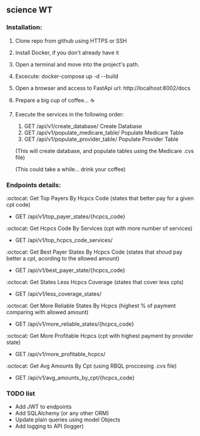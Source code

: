 ## science WT


### Installation:

1. Clone repo from github using HTTPS or SSH
2. Install Docker, if you don't already have it
3. Open a terminal and move into the project's path.
4. Excecute: docker-compose up -d --build
5. Open a browser and access to FastApi url: http://localhost:8002/docs
6. Prepare a big cup of coffee... :coffee:
7. Execute the services in the following order:
    1. GET /api/v1/create_database/ Create Database
    2. GET /api/v1/populate_medicare_table/ Populate Medicare Table
    3. GET /api/v1/populate_provider_table/ Populate Provider Table
    
    (This will create database, and populate tables using the Medicare .cvs file)
    
    (This could take a while... drink your coffee)


### Endpoints details:

:octocat: Get Top Payers By Hcpcs Code (states that better pay for a given cpt code)
- GET /api/v1/top_payer_states/{hcpcs_code}

:octocat: Get Hcpcs Code By Services (cpt with more number of services)
- GET /api/v1/top_hcpcs_code_services/

:octocat: Get Best Payer States By Hcpcs Code (states that shoud pay better a cpt, acording to the allowed amount)
- GET /api/v1/best_payer_state/{hcpcs_code}

:octocat: Get States Less Hcpcs Coverage (states that cover less cpts)
- GET /api/v1/less_coverage_states/

:octocat: Get More Reliable States By Hcpcs (highest % of payment comparing with allowed amount)
- GET /api/v1/more_reliable_states/{hcpcs_code}

:octocat: Get More Profitable Hcpcs (cpt with highest payment by provider state)
- GET /api/v1/more_profitable_hcpcs/

:octocat: Get Avg Amounts By Cpt (using RBQL proccesing .cvs file)
- GET /api/v1/avg_amounts_by_cpt/{hcpcs_code}


### TODO list

- Add JWT to endpoints
- Add SQLAlchemy (or any other ORM)
- Update plain queries using model Objects
- Add logging to API (logger)

